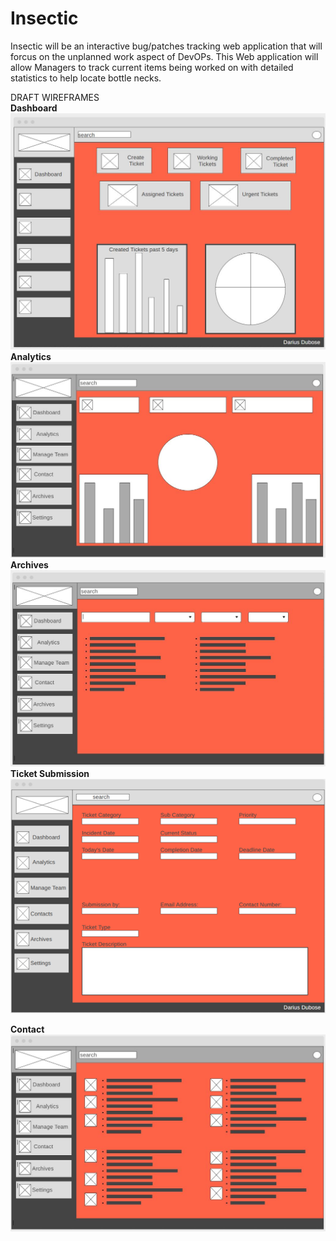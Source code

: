 # Insectic 

Insectic will be an interactive bug/patches tracking web application that will forcus on the unplanned work aspect of DevOPs. This Web application will allow Managers to track current items being worked on with detailed statistics to help locate bottle necks. 

DRAFT WIREFRAMES<br>
<b>Dashboard</b><br><lb>
![](img/dashboard2.JPG)
<b>Analytics</b><br>
![](img/Analytic%20page.JPG)
<b>Archives</b><br>
![](img/Archives.JPG)
<b>Ticket Submission</b><br>
![](img/ticket%20submission.png)

<b>Contact</b><br>
![](img/Contact.JPG)
